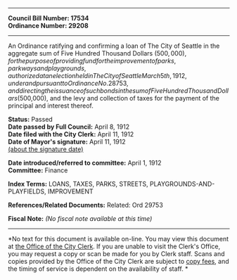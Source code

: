 * * * * *  
  
**Council Bill Number: [](#h0)[](#h2)17534**   
**Ordinance Number: 29208**  
  
* * * * *  
  
An Ordinance ratifying and confirming a loan of The City of Seattle in the aggregate sum of Five Hundred Thousand Dollars ($500,000), for the purpose of providing fund for the improvement of parks, parkways and playgrounds, authorized at an election held in The City of Seattle March 5th, 1912, under and pursuant to Ordinance No. 28753, and directing the issuance of such bonds in the sum of Five Hundred Thousand Dollars ($500,000), and the levy and collection of taxes for the payment of the principal and interest thereof.  
  
**Status:** Passed   
**Date passed by Full Council:** April 8, 1912   
**Date filed with the City Clerk:** April 11, 1912   
**Date of Mayor's signature:** April 11, 1912   
[(about the signature date)](/~public/approvaldate.htm)   
  
  
**Date introduced/referred to committee:** April 1, 1912   
**Committee:** Finance   
  
**Index Terms:** LOANS, TAXES, PARKS, STREETS, PLAYGROUNDS-AND-PLAYFIELDS, IMPROVEMENT  
  
**References/Related Documents:** Related: Ord 29753  
  
**Fiscal Note:** *(No fiscal note available at this time)*  
  
* * * * *  
  
*No text for this document is available on-line. You may view this document at [the Office of the City Clerk](http://www.seattle.gov/leg/clerk/contactUs.htm). If you are unable to visit the Clerk's Office, you may request a copy or scan be made for you by Clerk staff. Scans and copies provided by the Office of the City Clerk are subject to [copy fees](http://clerk.seattle.gov/~public/clerkfees.htm), and the timing of service is dependent on the availability of staff. *  
  
  
